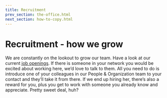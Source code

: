 ```yaml
---
title: Recruitment
prev_section: the-office.html
next_section: how-to-copy.html
---
```


# Recruitment - how we grow

We are constantly on the lookout to grow our team. Have a look at our current [job openings](http://www.stylight.de/Jobs/). If there is someone in your network you would be excited about working here, we’d love to talk to them. All you need to do is introduce one of your colleagues in our People & Organization team to your contact and they’ll take it from there. If we end up hiring her, there’s also a reward for you, plus you get to work with someone you already know and appreciate. Pretty sweet deal, huh?
